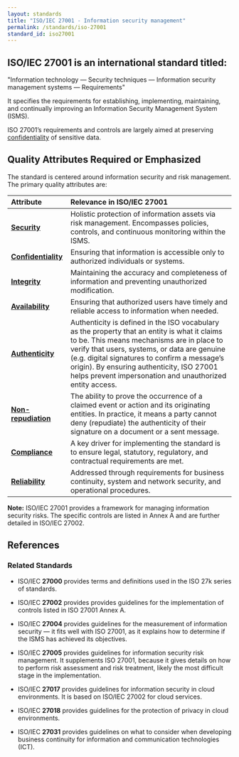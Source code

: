 ```yaml
---
layout: standards
title: "ISO/IEC 27001 - Information security management"
permalink: /standards/iso-27001
standard_id: iso27001
---
```


## ISO/IEC 27001 is an international standard titled:

"Information technology — Security techniques — Information security management systems — Requirements"

It specifies the requirements for establishing, implementing, maintaining, and continually improving an Information Security Management System (ISMS).

ISO 27001’s requirements and controls are largely aimed at preserving [confidentiality](/qualities/confidentiality) of sensitive data.

## Quality Attributes Required or Emphasized

The standard is centered around information security and risk management. The primary quality attributes are:

| Attribute | Relevance in ISO/IEC 27001 |
|:--- |:--- |
| **[Security](/qualities/security)** | Holistic protection of information assets via risk management. Encompasses policies, controls, and continuous monitoring within the ISMS. |
| **[Confidentiality](/qualities/confidentiality)** | Ensuring that information is accessible only to authorized individuals or systems. |
| **[Integrity](/qualities/integrity)** | Maintaining the accuracy and completeness of information and preventing unauthorized modification. |
| **[Availability](/qualities/availability)** | Ensuring that authorized users have timely and reliable access to information when needed. |
| **[Authenticity](/qualities/authenticity)** | Authenticity is defined in the ISO vocabulary as the property that an entity is what it claims to be. This means mechanisms are in place to verify that users, systems, or data are genuine (e.g. digital signatures to confirm a message’s origin). By ensuring authenticity, ISO 27001 helps prevent impersonation and unauthorized entity access. |
| **[Non-repudiation](/qualities/non-repudiation)** | The ability to prove the occurrence of a claimed event or action and its originating entities. In practice, it means a party cannot deny (repudiate) the authenticity of their signature on a document or a sent message. |
| **[Compliance](/qualities/compliance)** | A key driver for implementing the standard is to ensure legal, statutory, regulatory, and contractual requirements are met. |
| **[Reliability](/qualities/reliability)** | Addressed through requirements for business continuity, system and network security, and operational procedures. |


**Note:** ISO/IEC 27001 provides a framework for managing information security risks. 
The specific controls are listed in Annex A and are further detailed in ISO/IEC 27002.

## References

### Related Standards

- ISO/IEC **27000** provides terms and definitions used in the ISO 27k series of standards.

- ISO/IEC **27002** provides provides guidelines for the implementation of controls listed in ISO 27001 Annex A.

- ISO/IEC **27004** provides guidelines for the measurement of information security — it fits well with ISO 27001, as it explains how to determine if the ISMS has achieved its objectives.

- ISO/IEC **27005** provides guidelines for information security risk management. It supplements ISO 27001, because it gives details on how to perform risk assessment and risk treatment, likely the most difficult stage in the implementation.

- ISO/IEC **27017** provides guidelines for information security in cloud environments. It is based on ISO/IEC 27002 for cloud services.

- ISO/IEC **27018** provides guidelines for the protection of privacy in cloud environments. 

- ISO/IEC **27031** provides guidelines on what to consider when developing business continuity for information and communication technologies (ICT). 